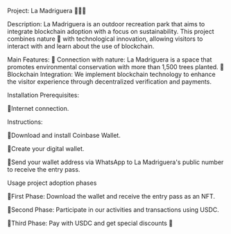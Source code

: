 Project: La Madriguera 🌳🔗📱

Description:
La Madriguera is an outdoor recreation park that aims to integrate blockchain adoption with a focus on sustainability. 
This project combines nature 🌳 with technological innovation, allowing visitors to interact with and learn about the use of blockchain.

Main Features:
🌱 Connection with nature: La Madriguera is a space that promotes environmental conservation with more than 1,500 trees planted.
🔗 Blockchain Integration: We implement blockchain technology to enhance the visitor experience through decentralized verification and payments.

Installation Prerequisites:

  🔵Internet connection.
  
  Instructions:
  
  🔵Download and install Coinbase Wallet.
  
  🔵Create your digital wallet.
  
  🔵Send your wallet address via WhatsApp to La Madriguera's public number to receive the entry pass.

Usage
project adoption phases

🔵First Phase: Download the wallet and receive the entry pass as an NFT.

🔵Second Phase: Participate in our activities and transactions using USDC.

🔵Third Phase: Pay with USDC and get special discounts 🎉
